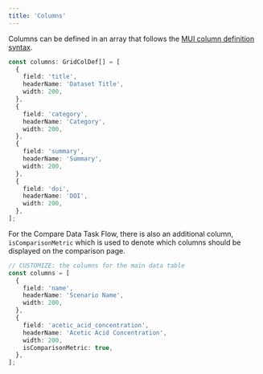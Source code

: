 ```yaml
---
title: 'Columns'
---
```


Columns can be defined in an array that follows the [MUI column definition syntax](https://mui.com/x/react-data-grid/column-definition/).

```ts
const columns: GridColDef[] = [
  {
    field: 'title',
    headerName: 'Dataset Title',
    width: 200,
  },
  {
    field: 'category',
    headerName: 'Category',
    width: 200,
  },
  {
    field: 'summary',
    headerName: 'Summary',
    width: 200,
  },
  {
    field: 'doi',
    headerName: 'DOI',
    width: 200,
  },
];
```

For the Compare Data Task Flow, there is also an additional column, `isComparisonMetric` which is used to denote which columns should be displayed on the comparison page.

```ts
// CUSTOMIZE: the columns for the main data table
const columns = [
  {
    field: 'name',
    headerName: 'Scenario Name',
    width: 200,
  },
  {
    field: 'acetic_acid_concentration',
    headerName: 'Acetic Acid Concentration',
    width: 200,
    isComparisonMetric: true,
  },
];
```
